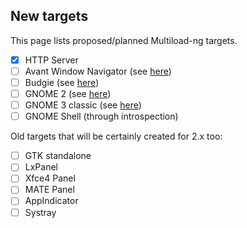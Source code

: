 ## New targets

This page lists proposed/planned Multiload-ng targets.

- [x] HTTP Server
- [ ] Avant Window Navigator (see [here](https://github.com/p12tic/awn-extras/tree/master/applets/maintained))
- [ ] Budgie (see [here](https://github.com/solus-project/budgie-desktop-examples/tree/master/c_project))
- [ ] GNOME 2 (see [here](https://projects.gnome.org/ORBit2/appletstutorial.html))
- [ ] GNOME 3 classic (see [here](https://dl.opendesktop.org/api/files/download/id/1465391533/103732-gnome-window-applets-0.3.tar.gz))
- [ ] GNOME Shell (through introspection)

Old targets that will be certainly created for 2.x too:

- [ ] GTK standalone
- [ ] LxPanel
- [ ] Xfce4 Panel
- [ ] MATE Panel
- [ ] AppIndicator
- [ ] Systray
